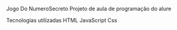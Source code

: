Jogo Do NumeroSecreto
Projeto de aula de programação do alure

Tecnologias utilizadas
HTML  JavaScript  Css

